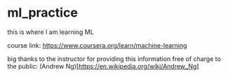 # ml_practice
this is where I am learning ML

course link: https://www.coursera.org/learn/machine-learning

big thanks to the instructor for providing this information free of charge to the public: (Andrew Ng)[https://en.wikipedia.org/wiki/Andrew_Ng]
